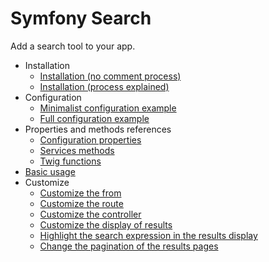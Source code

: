 # Symfony Search

Add a search tool to your app.

- Installation
    - [Installation (no comment process)](./docs/install/no-comment.md)
    - [Installation (process explained)](./docs/install/explained.md)
- Configuration
    - [Minimalist configuration example](./docs/configuration/minimalist.md)
    - [Full configuration example](./docs/configuration/full.md)
- Properties and methods references
    - [Configuration properties](./docs/references/configuration.md)
    - [Services methods](./docs/references/services.md)
    - [Twig functions](./docs/references/twig.md)
- [Basic usage](./docs/usage/basic.md)
- Customize
    - [Customize the from](./docs/customize/form.md)
    - [Customize the route](./docs/customize/route.md)
    - [Customize the controller](./docs/customize/controller.md)
    - [Customize the display of results](./docs/customize/template.md)
    - [Highlight the search expression in the results display](./docs/customize/highlight.md)
    - [Change the pagination of the results pages](./docs//customize/pagination.md)